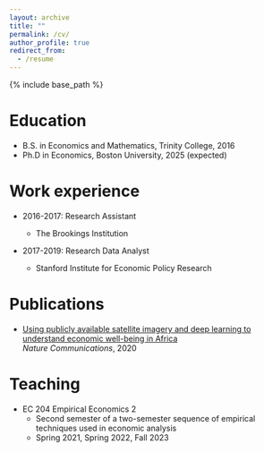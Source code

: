 ```yaml
---
layout: archive
title: ""
permalink: /cv/
author_profile: true
redirect_from:
  - /resume
---
```


{% include base_path %}

Education
======
* B.S. in Economics and Mathematics, Trinity College, 2016
* Ph.D in Economics, Boston University, 2025 (expected)

Work experience
======
* 2016-2017: Research Assistant
  * The Brookings Institution

* 2017-2019: Research Data Analyst
  * Stanford Institute for Economic Policy Research

Publications
======
* [Using publicly available satellite imagery and deep learning to understand economic well-being in Africa](https://zhongyitang.github.io/publication/Yeh_et_al2020) \
*Nature Communications*, 2020

Teaching
======
* EC 204 Empirical Economics 2
  * Second semester of a two-semester sequence of empirical techniques used in economic analysis
  * Spring 2021, Spring 2022, Fall 2023

